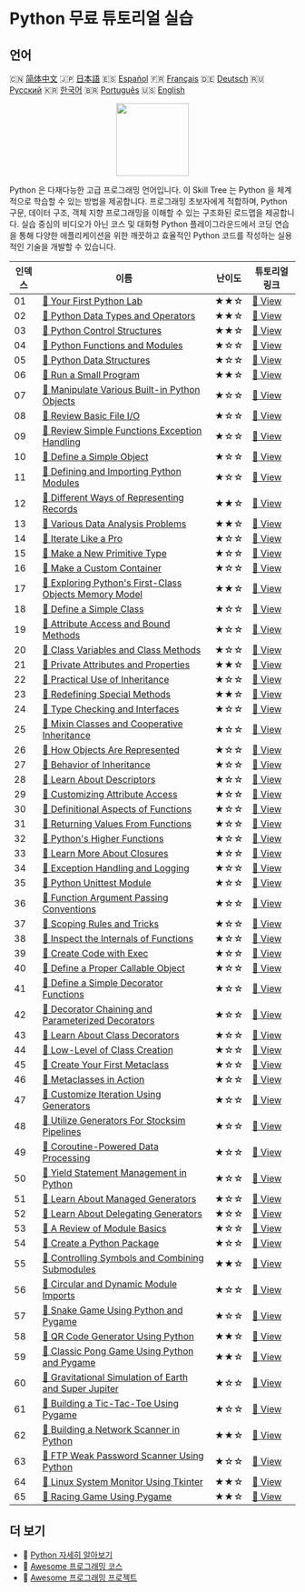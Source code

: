 # Python 무료 튜토리얼 실습

## 언어

🇨🇳 [简体中文](README_zh.md) 🇯🇵 [日本語](README_ja.md) 🇪🇸 [Español](README_es.md) 🇫🇷 [Français](README_fr.md) 🇩🇪 [Deutsch](README_de.md) 🇷🇺 [Русский](README_ru.md) 🇰🇷 [한국어](README_ko.md) 🇧🇷 [Português](README_pt.md) 🇺🇸 [English](README.md) 

<div align="center">
<img width="128px" src="https://file.labex.io/path/E4pVLzVNCjyM.png">
</div>

Python 은 다재다능한 고급 프로그래밍 언어입니다. 이 Skill Tree 는 Python 을 체계적으로 학습할 수 있는 방법을 제공합니다. 프로그래밍 초보자에게 적합하며, Python 구문, 데이터 구조, 객체 지향 프로그래밍을 이해할 수 있는 구조화된 로드맵을 제공합니다. 실습 중심의 비디오가 아닌 코스 및 대화형 Python 플레이그라운드에서 코딩 연습을 통해 다양한 애플리케이션을 위한 깨끗하고 효율적인 Python 코드를 작성하는 실용적인 기술을 개발할 수 있습니다.

|   인덱스 | 이름                                                                                                                                                   | 난이도   | 튜토리얼 링크                                                                                           |
|----------|--------------------------------------------------------------------------------------------------------------------------------------------------------|----------|---------------------------------------------------------------------------------------------------------|
|       01 | [📖 Your First Python Lab](https://labex.io/tutorials/python-your-first-python-lab-270256)                                                             | ★★☆      | [🔗 View](https://labex.io/tutorials/python-your-first-python-lab-270256)                               |
|       02 | [📖 Python Data Types and Operators](https://labex.io/tutorials/python-python-data-types-and-operators-393077)                                         | ★★☆      | [🔗 View](https://labex.io/tutorials/python-python-data-types-and-operators-393077)                     |
|       03 | [📖 Python Control Structures](https://labex.io/tutorials/python-python-control-structures-393123)                                                     | ★★☆      | [🔗 View](https://labex.io/tutorials/python-python-control-structures-393123)                           |
|       04 | [📖 Python Functions and Modules](https://labex.io/tutorials/python-python-functions-and-modules-393141)                                               | ★☆☆      | [🔗 View](https://labex.io/tutorials/python-python-functions-and-modules-393141)                        |
|       05 | [📖 Python Data Structures](https://labex.io/tutorials/python-python-data-structures-393168)                                                           | ★☆☆      | [🔗 View](https://labex.io/tutorials/python-python-data-structures-393168)                              |
|       06 | [📖 Run a Small Program](https://labex.io/tutorials/python-run-a-small-program-132390)                                                                 | ★★☆      | [🔗 View](https://labex.io/tutorials/python-run-a-small-program-132390)                                 |
|       07 | [📖 Manipulate Various Built-in Python Objects](https://labex.io/tutorials/python-manipulate-various-built-in-python-objects-132391)                   | ★☆☆      | [🔗 View](https://labex.io/tutorials/python-manipulate-various-built-in-python-objects-132391)          |
|       08 | [📖 Review Basic File I/O](https://labex.io/tutorials/python-review-basic-file-i-o-132392)                                                             | ★☆☆      | [🔗 View](https://labex.io/tutorials/python-review-basic-file-i-o-132392)                               |
|       09 | [📖 Review Simple Functions Exception Handling](https://labex.io/tutorials/python-review-simple-functions-exception-handling-132393)                   | ★☆☆      | [🔗 View](https://labex.io/tutorials/python-review-simple-functions-exception-handling-132393)          |
|       10 | [📖 Define a Simple Object](https://labex.io/tutorials/python-define-a-simple-object-132394)                                                           | ★☆☆      | [🔗 View](https://labex.io/tutorials/python-define-a-simple-object-132394)                              |
|       11 | [📖 Defining and Importing Python Modules](https://labex.io/tutorials/python-defining-and-importing-python-modules-132395)                             | ★☆☆      | [🔗 View](https://labex.io/tutorials/python-defining-and-importing-python-modules-132395)               |
|       12 | [📖 Different Ways of Representing Records](https://labex.io/tutorials/python-different-ways-of-representing-records-132428)                           | ★★☆      | [🔗 View](https://labex.io/tutorials/python-different-ways-of-representing-records-132428)              |
|       13 | [📖 Various Data Analysis Problems](https://labex.io/tutorials/python-various-data-analysis-problems-132438)                                           | ★★☆      | [🔗 View](https://labex.io/tutorials/python-various-data-analysis-problems-132438)                      |
|       14 | [📖 Iterate Like a Pro](https://labex.io/tutorials/python-iterate-like-a-pro-132442)                                                                   | ★☆☆      | [🔗 View](https://labex.io/tutorials/python-iterate-like-a-pro-132442)                                  |
|       15 | [📖 Make a New Primitive Type](https://labex.io/tutorials/python-make-a-new-primitive-type-132443)                                                     | ★☆☆      | [🔗 View](https://labex.io/tutorials/python-make-a-new-primitive-type-132443)                           |
|       16 | [📖 Make a Custom Container](https://labex.io/tutorials/python-make-a-custom-container-132444)                                                         | ★☆☆      | [🔗 View](https://labex.io/tutorials/python-make-a-custom-container-132444)                             |
|       17 | [📖 Exploring Python's First-Class Objects Memory Model](https://labex.io/tutorials/python-exploring-python-s-first-class-objects-memory-model-132489) | ★★☆      | [🔗 View](https://labex.io/tutorials/python-exploring-python-s-first-class-objects-memory-model-132489) |
|       18 | [📖 Define a Simple Class](https://labex.io/tutorials/python-define-a-simple-class-132490)                                                             | ★☆☆      | [🔗 View](https://labex.io/tutorials/python-define-a-simple-class-132490)                               |
|       19 | [📖 Attribute Access and Bound Methods](https://labex.io/tutorials/python-attribute-access-and-bound-methods-132491)                                   | ★☆☆      | [🔗 View](https://labex.io/tutorials/python-attribute-access-and-bound-methods-132491)                  |
|       20 | [📖 Class Variables and Class Methods](https://labex.io/tutorials/python-class-variables-and-class-methods-132493)                                     | ★☆☆      | [🔗 View](https://labex.io/tutorials/python-class-variables-and-class-methods-132493)                   |
|       21 | [📖 Private Attributes and Properties](https://labex.io/tutorials/python-private-attributes-and-properties-132494)                                     | ★★☆      | [🔗 View](https://labex.io/tutorials/python-private-attributes-and-properties-132494)                   |
|       22 | [📖 Practical Use of Inheritance](https://labex.io/tutorials/python-practical-use-of-inheritance-132495)                                               | ★☆☆      | [🔗 View](https://labex.io/tutorials/python-practical-use-of-inheritance-132495)                        |
|       23 | [📖 Redefining Special Methods](https://labex.io/tutorials/python-redefining-special-methods-132496)                                                   | ★★☆      | [🔗 View](https://labex.io/tutorials/python-redefining-special-methods-132496)                          |
|       24 | [📖 Type Checking and Interfaces](https://labex.io/tutorials/python-type-checking-and-interfaces-132497)                                               | ★☆☆      | [🔗 View](https://labex.io/tutorials/python-type-checking-and-interfaces-132497)                        |
|       25 | [📖 Mixin Classes and Cooperative Inheritance](https://labex.io/tutorials/python-mixin-classes-and-cooperative-inheritance-132498)                     | ★☆☆      | [🔗 View](https://labex.io/tutorials/python-mixin-classes-and-cooperative-inheritance-132498)           |
|       26 | [📖 How Objects Are Represented](https://labex.io/tutorials/python-how-objects-are-represented-132499)                                                 | ★☆☆      | [🔗 View](https://labex.io/tutorials/python-how-objects-are-represented-132499)                         |
|       27 | [📖 Behavior of Inheritance](https://labex.io/tutorials/python-behavior-of-inheritance-132500)                                                         | ★☆☆      | [🔗 View](https://labex.io/tutorials/python-behavior-of-inheritance-132500)                             |
|       28 | [📖 Learn About Descriptors](https://labex.io/tutorials/python-learn-about-descriptors-132501)                                                         | ★☆☆      | [🔗 View](https://labex.io/tutorials/python-learn-about-descriptors-132501)                             |
|       29 | [📖 Customizing Attribute Access](https://labex.io/tutorials/python-customizing-attribute-access-132502)                                               | ★☆☆      | [🔗 View](https://labex.io/tutorials/python-customizing-attribute-access-132502)                        |
|       30 | [📖 Definitional Aspects of Functions](https://labex.io/tutorials/python-definitional-aspects-of-functions-132503)                                     | ★☆☆      | [🔗 View](https://labex.io/tutorials/python-definitional-aspects-of-functions-132503)                   |
|       31 | [📖 Returning Values From Functions](https://labex.io/tutorials/python-returning-values-from-functions-132504)                                         | ★☆☆      | [🔗 View](https://labex.io/tutorials/python-returning-values-from-functions-132504)                     |
|       32 | [📖 Python's Higher Functions](https://labex.io/tutorials/python-python-s-higher-functions-132505)                                                     | ★☆☆      | [🔗 View](https://labex.io/tutorials/python-python-s-higher-functions-132505)                           |
|       33 | [📖 Learn More About Closures](https://labex.io/tutorials/python-learn-more-about-closures-132506)                                                     | ★☆☆      | [🔗 View](https://labex.io/tutorials/python-learn-more-about-closures-132506)                           |
|       34 | [📖 Exception Handling and Logging](https://labex.io/tutorials/python-exception-handling-and-logging-132507)                                           | ★☆☆      | [🔗 View](https://labex.io/tutorials/python-exception-handling-and-logging-132507)                      |
|       35 | [📖 Python Unittest Module](https://labex.io/tutorials/python-python-unittest-module-132508)                                                           | ★☆☆      | [🔗 View](https://labex.io/tutorials/python-python-unittest-module-132508)                              |
|       36 | [📖 Function Argument Passing Conventions](https://labex.io/tutorials/python-function-argument-passing-conventions-132509)                             | ★☆☆      | [🔗 View](https://labex.io/tutorials/python-function-argument-passing-conventions-132509)               |
|       37 | [📖 Scoping Rules and Tricks](https://labex.io/tutorials/python-scoping-rules-and-tricks-132510)                                                       | ★☆☆      | [🔗 View](https://labex.io/tutorials/python-scoping-rules-and-tricks-132510)                            |
|       38 | [📖 Inspect the Internals of Functions](https://labex.io/tutorials/python-inspect-the-internals-of-functions-132511)                                   | ★☆☆      | [🔗 View](https://labex.io/tutorials/python-inspect-the-internals-of-functions-132511)                  |
|       39 | [📖 Create Code with Exec](https://labex.io/tutorials/python-create-code-with-exec-132512)                                                             | ★☆☆      | [🔗 View](https://labex.io/tutorials/python-create-code-with-exec-132512)                               |
|       40 | [📖 Define a Proper Callable Object](https://labex.io/tutorials/python-define-a-proper-callable-object-132513)                                         | ★☆☆      | [🔗 View](https://labex.io/tutorials/python-define-a-proper-callable-object-132513)                     |
|       41 | [📖 Define a Simple Decorator Functions](https://labex.io/tutorials/python-define-a-simple-decorator-functions-132514)                                 | ★☆☆      | [🔗 View](https://labex.io/tutorials/python-define-a-simple-decorator-functions-132514)                 |
|       42 | [📖 Decorator Chaining and Parameterized Decorators](https://labex.io/tutorials/python-decorator-chaining-and-parameterized-decorators-132515)         | ★☆☆      | [🔗 View](https://labex.io/tutorials/python-decorator-chaining-and-parameterized-decorators-132515)     |
|       43 | [📖 Learn About Class Decorators](https://labex.io/tutorials/python-learn-about-class-decorators-132516)                                               | ★☆☆      | [🔗 View](https://labex.io/tutorials/python-learn-about-class-decorators-132516)                        |
|       44 | [📖 Low-Level of Class Creation](https://labex.io/tutorials/python-low-level-of-class-creation-132517)                                                 | ★☆☆      | [🔗 View](https://labex.io/tutorials/python-low-level-of-class-creation-132517)                         |
|       45 | [📖 Create Your First Metaclass](https://labex.io/tutorials/python-create-your-first-metaclass-132519)                                                 | ★☆☆      | [🔗 View](https://labex.io/tutorials/python-create-your-first-metaclass-132519)                         |
|       46 | [📖 Metaclasses in Action](https://labex.io/tutorials/python-metaclasses-in-action-132521)                                                             | ★☆☆      | [🔗 View](https://labex.io/tutorials/python-metaclasses-in-action-132521)                               |
|       47 | [📖 Customize Iteration Using Generators](https://labex.io/tutorials/python-customize-iteration-using-generators-132522)                               | ★☆☆      | [🔗 View](https://labex.io/tutorials/python-customize-iteration-using-generators-132522)                |
|       48 | [📖 Utilize Generators For Stocksim Pipelines](https://labex.io/tutorials/python-utilize-generators-for-stocksim-pipelines-132523)                     | ★☆☆      | [🔗 View](https://labex.io/tutorials/python-utilize-generators-for-stocksim-pipelines-132523)           |
|       49 | [📖 Coroutine-Powered Data Processing](https://labex.io/tutorials/python-coroutine-powered-data-processing-132524)                                     | ★☆☆      | [🔗 View](https://labex.io/tutorials/python-coroutine-powered-data-processing-132524)                   |
|       50 | [📖 Yield Statement Management in Python](https://labex.io/tutorials/python-yield-statement-management-in-python-132525)                               | ★☆☆      | [🔗 View](https://labex.io/tutorials/python-yield-statement-management-in-python-132525)                |
|       51 | [📖 Learn About Managed Generators](https://labex.io/tutorials/python-learn-about-managed-generators-132526)                                           | ★☆☆      | [🔗 View](https://labex.io/tutorials/python-learn-about-managed-generators-132526)                      |
|       52 | [📖 Learn About Delegating Generators](https://labex.io/tutorials/python-learn-about-delegating-generators-132527)                                     | ★☆☆      | [🔗 View](https://labex.io/tutorials/python-learn-about-delegating-generators-132527)                   |
|       53 | [📖 A Review of Module Basics](https://labex.io/tutorials/python-a-review-of-module-basics-132528)                                                     | ★☆☆      | [🔗 View](https://labex.io/tutorials/python-a-review-of-module-basics-132528)                           |
|       54 | [📖 Create a Python Package](https://labex.io/tutorials/python-create-a-python-package-132529)                                                         | ★☆☆      | [🔗 View](https://labex.io/tutorials/python-create-a-python-package-132529)                             |
|       55 | [📖 Controlling Symbols and Combining Submodules](https://labex.io/tutorials/python-controlling-symbols-and-combining-submodules-132530)               | ★★☆      | [🔗 View](https://labex.io/tutorials/python-controlling-symbols-and-combining-submodules-132530)        |
|       56 | [📖 Circular and Dynamic Module Imports](https://labex.io/tutorials/python-circular-and-dynamic-module-imports-132531)                                 | ★☆☆      | [🔗 View](https://labex.io/tutorials/python-circular-and-dynamic-module-imports-132531)                 |
|       57 | [📖 Snake Game Using Python and Pygame](https://labex.io/tutorials/python-snake-game-using-python-and-pygame-298902)                                   | ★☆☆      | [🔗 View](https://labex.io/tutorials/python-snake-game-using-python-and-pygame-298902)                  |
|       58 | [📖 QR Code Generator Using Python](https://labex.io/tutorials/python-qr-code-generator-using-python-298900)                                           | ★★☆      | [🔗 View](https://labex.io/tutorials/python-qr-code-generator-using-python-298900)                      |
|       59 | [📖 Classic Pong Game Using Python and Pygame](https://labex.io/tutorials/python-classic-pong-game-using-python-and-pygame-298856)                     | ★★☆      | [🔗 View](https://labex.io/tutorials/python-classic-pong-game-using-python-and-pygame-298856)           |
|       60 | [📖 Gravitational Simulation of Earth and Super Jupiter](https://labex.io/tutorials/python-gravitational-simulation-of-earth-and-super-jupiter-298885) | ★☆☆      | [🔗 View](https://labex.io/tutorials/python-gravitational-simulation-of-earth-and-super-jupiter-298885) |
|       61 | [📖 Building a Tic-Tac-Toe Using Pygame](https://labex.io/tutorials/python-building-a-tic-tac-toe-using-pygame-298907)                                 | ★☆☆      | [🔗 View](https://labex.io/tutorials/python-building-a-tic-tac-toe-using-pygame-298907)                 |
|       62 | [📖 Building a Network Scanner in Python](https://labex.io/tutorials/python-building-a-network-scanner-in-python-298855)                               | ★★☆      | [🔗 View](https://labex.io/tutorials/python-building-a-network-scanner-in-python-298855)                |
|       63 | [📖 FTP Weak Password Scanner Using Python](https://labex.io/tutorials/python-ftp-weak-password-scanner-using-python-298882)                           | ★☆☆      | [🔗 View](https://labex.io/tutorials/python-ftp-weak-password-scanner-using-python-298882)              |
|       64 | [📖 Linux System Monitor Using Tkinter](https://labex.io/tutorials/python-linux-system-monitor-using-tkinter-298891)                                   | ★★☆      | [🔗 View](https://labex.io/tutorials/python-linux-system-monitor-using-tkinter-298891)                  |
|       65 | [📖 Racing Game Using Pygame](https://labex.io/tutorials/python-racing-game-using-pygame-298901)                                                       | ★★☆      | [🔗 View](https://labex.io/tutorials/python-racing-game-using-pygame-298901)                            |

## 더 보기

- 🔗 [Python 자세히 알아보기](https://labex.io/ko/skilltrees/python)
- 🔗 [Awesome 프로그래밍 코스](https://github.com/labex-labs/awesome-programming-courses)
- 🔗 [Awesome 프로그래밍 프로젝트](https://github.com/labex-labs/awesome-programming-projects)

